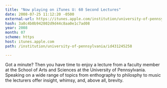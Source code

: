 ```yaml
---
title: "Now playing on iTunes U: 60 Second Lectures"
date: 2008-07-25 11:12:20 -0500
external-url: https://itunes.apple.com/institution/university-of-pennsylvania/id431245258
hash: 3a8c4b0b942802d9d44c8aa0e1c7ad08
year: 2008
month: 07
scheme: https
host: itunes.apple.com
path: /institution/university-of-pennsylvania/id431245258

---
```


Got a minute? Then you have time to enjoy a lecture from a faculty member at the School of Arts and Sciences at the University of Pennsylvania.  Speaking on a wide range of topics  from enthography to philosphy to music   the lecturers offer insight, whimsy, and, above all, brevity.
